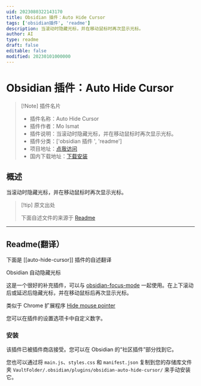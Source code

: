 ```yaml
---
uid: 2023080322143170
title: Obsidian 插件：Auto Hide Cursor
tags: ['obsidian插件', 'readme']
description: 当滚动时隐藏光标，并在移动鼠标时再次显示光标。
author: AI
type: readme
draft: false
editable: false
modified: 20230101000000
---
```


# Obsidian 插件：Auto Hide Cursor

> [!Note] 插件名片
> - 插件名称：Auto Hide Cursor
> - 插件作者：Mo Ismat
> - 插件说明：当滚动时隐藏光标，并在移动鼠标时再次显示光标。
> - 插件分类：['obsidian 插件 ', 'readme']
> - 项目地址：[点我访问](https://github.com/moismat/obsidian-auto-hide-cursor)
> - 国内下载地址：[下载安装](https://pkmer.cn/products/plugin/pluginMarket/?auto-hide-cursor)

## 概述

当滚动时隐藏光标，并在移动鼠标时再次显示光标。

> [!tip] 原文出处
>
>下面自述文件的来源于 [Readme](https://ghproxy.net/https://raw.githubusercontent.com/jmxo/obsidian-auto-hide-cursor/main/README.md)
>

---

## Readme(翻译）

下面是 [[auto-hide-cursor]] 插件的自述翻译

Obsidian 自动隐藏光标

这是一个很好的补充插件，可以与 [obsidian-focus-mode](https://github.com/ryanpcmcquen/obsidian-focus-mode) 一起使用。在上下滚动后或延迟后隐藏光标，并在移动鼠标后再次显示光标。

类似于 Chrome 扩展程序 [Hide mouse pointer](https://chrome.google.com/webstore/detail/hide-mouse-pointer/lbbedlldjinglbnfghakndfbagkolfdf)

您可以在插件的设置选项卡中自定义数字。

### 安装

该插件已被插件商店接受。您可以在 Obsidian 的“社区插件”部分找到它。

您也可以通过将 `main.js`、`styles.css` 和 `manifest.json` 复制到您的存储库文件夹 `VaultFolder/.obsidian/plugins/obsidian-auto-hide-cursor/` 来手动安装它。
